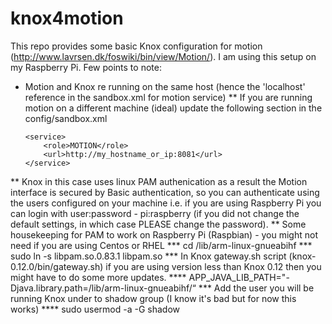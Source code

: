 # knox4motion

This repo provides some basic Knox configuration for motion (http://www.lavrsen.dk/foswiki/bin/view/Motion/). I am using this setup on my Raspberry Pi. 
Few points to note:
* Motion and Knox re running on the same host (hence the 'localhost' reference in the sandbox.xml for motion service)
** If you are running motion on a different machine (ideal) update the following section in the config/sandbox.xml
   ```
   <service>
       <role>MOTION</role>
       <url>http://my_hostname_or_ip:8081</url>
   </service>
   ``` 
** Knox in this case uses linux PAM authenication as a result the Motion interface is secured by Basic authentication, so you can authenticate using the users configured on your machine i.e. if you are using Raspberry Pi you can login with user:password - pi:raspberry (if you did not change the default settings, in which case PLEASE change the password).
** Some housekeeping for PAM to work on Raspberry Pi (Raspbian) - you might not need if you are using Centos or RHEL
*** cd /lib/arm-linux-gnueabihf
*** sudo ln -s libpam.so.0.83.1 libpam.so
*** In Knox gateway.sh script (knox-0.12.0/bin/gateway.sh) if you are using version less than Knox 0.12 then you might have to do some more updates.
**** APP_JAVA_LIB_PATH="-Djava.library.path=/lib/arm-linux-gnueabihf/“
*** Add the user you will be running Knox under to shadow group (I know it's bad but for now this works)
**** sudo usermod -a -G shadow <knox-user>



